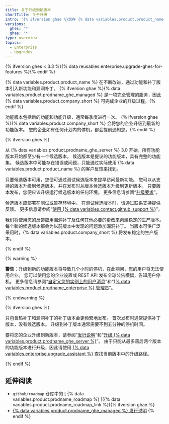 ```yaml
---
title: 关于升级到新版本
shortTitle: 关于升级
intro: '{% ifversion ghae %}您在 {% data variables.product.product_name %} 上的企业定期由 {% data variables.product.company_short %} 使用最新功能和漏洞补丁更新。{% else %}您可以通过将企业升级到新版本以获得 {% data variables.product.product_name %} 的新功能和漏洞补丁。{% endif %}'
versions:
  ghes: '*'
  ghae: '*'
type: overview
topics:
  - Enterprise
  - Upgrades
---
```


{% ifversion ghes < 3.3 %}{% data reusables.enterprise.upgrade-ghes-for-features %}{% endif %}

{% data variables.product.product_name %} 在不断改进，通过功能和补丁版本引入新功能和漏洞补丁。 {% ifversion ghae %}{% data variables.product.prodname_ghe_managed %} 是一项完全管理的服务，因此 {% data variables.product.company_short %} 可完成企业的升级过程。{% endif %}

功能版本包括新的功能和功能升级，通常每季度进行一次。 {% ifversion ghae %}{% data variables.product.company_short %} 会将您的企业升级到最新的功能版本。 您的企业如有任何计划内的停机，都会提前通知您。{% endif %}

{% ifversion ghes %}

从 {% data variables.product.prodname_ghe_server %} 3.0 开始，所有功能版本开始都至少有一个候选版本。 候选版本是提议的功能版本，具有完整的功能集。 候选版本中可能存在错误或问题，只能通过实际使用 {% data variables.product.product_name %} 的客户反馈来找到。

只要候选版本可用，您便可通过测试候选版本来提早访问最新功能。 您可以从支持的版本升级到候选版本，并在发布时从版本候选版本升级到更新版本。 只要版本发布，您便应该升级运行候选版本的任何环境。 更多信息请参阅“[升级要求](/admin/enterprise-management/upgrade-requirements)”。

候选版本应部署在测试或暂存环境中。 在测试候选版本时，请通过联系支持提供反馈。 更多信息请参阅“[使用 {% data variables.contact.github_support %}](/admin/enterprise-support)”。

我们将使用您的反馈应用漏洞补丁及任何其他必要的更改来创建稳定的生产版本。 每个新的候选版本都会为以前版本中发现的问题添加漏洞补丁。 当版本可供广泛采用时，{% data variables.product.company_short %} 将发布稳定的生产版本。

{% endif %}

{% warning %}

**警告**：升级到新的功能版本将导致几个小时的停机，在此期间，您的用户将无法使用企业。 您可以使用您的企业设置或 REST API 发布全球公告横幅，告知用户停机。 更多信息请参阅“[自定义您的实例上的用户消息](/admin/user-management/customizing-user-messages-on-your-instance#creating-a-global-announcement-banner)”和“[{% data variables.product.prodname_enterprise %} 管理员](/rest/reference/enterprise-admin#announcements)”。

{% endwarning %}

{% ifversion ghes %}

只包含热补丁和漏洞补丁的补丁版本会更频繁地发布。 首次发布时通常提供补丁版本，没有候选版本。 升级到补丁版本通常需要不到五分钟的停机时间。

要将您的企业升级到新版本，请参阅“[发行说明](/enterprise-server/admin/release-notes)”和“[升级 {% data variables.product.prodname_ghe_server %}](/admin/enterprise-management/upgrading-github-enterprise-server)”。 由于只能从最多落后两个版本的功能版本进行升级，因此请使用 [{% data variables.enterprise.upgrade_assistant %}](https://support.github.com/enterprise/server-upgrade) 查找当前版本中的升级路径。

{% endif %}

## 延伸阅读

- `github/roadmap` 仓库中的 [ {% data variables.product.prodname_roadmap %} ]({% data variables.product.prodname_roadmap_link %}){% ifversion ghae %}
- [ {% data variables.product.prodname_ghe_managed %} 发行说明](/admin/release-notes)
{% endif %}
